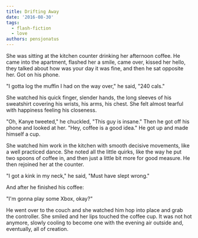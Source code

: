 ```yaml
---
title: Drifting Away
date: '2016-08-30'
tags:
  - flash-fiction
  - love
authors: pensjonatus
---
```


She was sitting at the kitchen counter drinking her afternoon coffee. He came
into the apartment, flashed her a smile, came over, kissed her hello, they
talked about how was your day it was fine, and then he sat opposite her. Got on
his phone.

<!-- truncate -->

"I gotta log the muffin I had on the way over," he said, "240 cals."

She watched his quick finger, slender hands, the long sleeves of his sweatshirt
covering his wrists, his arms, his chest. She felt almost tearful with happiness
feeling his closeness.

"Oh, Kanye tweeted," he chuckled, "This guy is insane." Then he got off his
phone and looked at her. "Hey, coffee is a good idea." He got up and made
himself a cup.

She watched him work in the kitchen with smooth decisive movements, like a well
practiced dance. She noted all the little quirks, like the way he put two spoons
of coffee in, and then just a little bit more for good measure. He then rejoined
her at the counter.

"I got a kink in my neck," he said, "Must have slept wrong."

And after he finished his coffee:

"I'm gonna play some Xbox, okay?"

He went over to the couch and she watched him hop into place and grab the
controller. She smiled and her lips touched the coffee cup. It was not hot
anymore, slowly cooling to become one with the evening air outside and,
eventually, all of creation.
